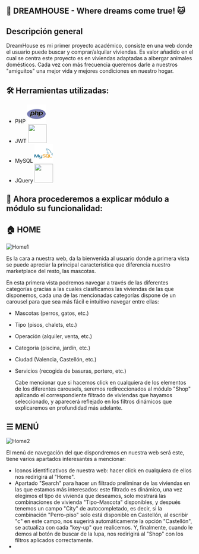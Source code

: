 ## 🐶 DREAMHOUSE - Where dreams come true! 🐱

## Descripción general

DreamHouse es mi primer proyecto académico, consiste en una web donde el usuario puede buscar y comprar/alquilar viviendas.
Es valor añadido en el cual se centra este proyecto es en viviendas adaptadas a albergar animales domésticos. Cada vez con 
más frecuencia queremos darle a nuestros "amiguitos" una mejor vida y mejores condiciones en nuestro hogar.

## 🛠️ Herramientas utilizadas:

- PHP   <img src="https://raw.githubusercontent.com/devicons/devicon/master/icons/php/php-original.svg" width="50" height="50">
- JWT   <img src="https://jwt.io/img/pic_logo.svg" width="50" height="50">
- MySQL   <img src="https://raw.githubusercontent.com/devicons/devicon/master/icons/mysql/mysql-original-wordmark.svg" width="50" height="50">
- JQuery   <img src="https://play-lh.googleusercontent.com/qqAm-pu8n8RXPww5P8F-mr7K_1YMDRc1Osvk91uEg-TgMcfUvZlxjyZJzrkfWeIN4GM=w480-h960" width="50" height="50">
  
## 📖 Ahora procederemos a explicar módulo a módulo su funcionalidad:

## 🏠 HOME

![Home1](https://github.com/AlvaroGarCam/DreamHouse_V5_Framework/assets/157162001/8ecf1076-bb01-4297-9ca3-4c6fb11152ef)

Es la cara a nuestra web, da la bienvenida al usuario donde a primera vista se puede apreciar la principal característica que diferencia
nuestro marketplace del resto, las mascotas.

En esta primera vista podremos navegar a través de las diferentes categorías gracias a las cuales clasificamos las viviendas de las que disponemos,
cada una de las mencionadas categorías dispone de un carousel para que sea más fácil e intuitivo navegar entre ellas:

 - Mascotas (perros, gatos, etc.)
 - Tipo (pisos, chalets, etc.)
 - Operación (alquiler, venta, etc.)
 - Categoría (piscina, jardín, etc.)
 - Ciudad (Valencia, Castellón, etc.)
 - Servicios (recogida de basuras, portero, etc.)

   Cabe mencionar que si hacemos click en cualquiera de los elementos de los diferentes carousels, seremos redireccionados al módulo "Shop" aplicando
   el correspondiente filtrado de viviendas que hayamos seleccionado, y aparecerá reflejado en los filtros dinámicos que explicaremos en profundidad
   más adelante.

## ☰ MENÚ

![Home2](https://github.com/AlvaroGarCam/DreamHouse_V5_Framework/assets/157162001/7977695a-d69b-45ac-8b55-2dc6bc5ceeac)

El menú de navegación del que dispondremos en nuestra web será este, tiene varios apartados interesantes a mencionar:

  - Iconos identificativos de nuestra web: hacer click en cualquiera de ellos nos redirigirá al "Home".
  - Apartado "Search" para hacer un filtrado preliminar de las viviendas en las que estamos más interesados: este filtrado es dinámico, una vez elegimos el tipo de vivienda que deseamos, solo mostrará las combinaciones de      vivienda "Tipo-Mascota" disponibles, y después tenemos un campo "City" de autocompletado, es decir, si la combinación "Perro-piso" solo está disponible en Castellón, al escribir "c" en este campo, nos sugerirá
    automáticamente la opción "Castellón", se actualiza con cada "key-up" que realicemos. Y, finalmente, cuando le demos al botón de buscar de la lupa, nos redirigirá al "Shop" con los filtros aplicados correctamente.
  - 
